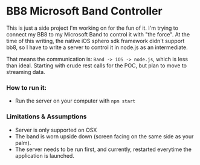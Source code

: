 # BB8 Microsoft Band Controller

This is just a side project I'm working on for the fun of it.
I'm trying to connect my BB8 to my Microsoft Band to control it with "the force".
At the time of this writing, the native iOS sphero sdk framework didn't support bb8, so I have to write a server to control it in node.js as an intermediate.

That means the communication is: ```Band -> iOS -> node.js```, which is less than ideal. Starting with crude rest calls for the POC, but plan to move to streaming data.

### How to run it:
- Run the server on your computer with ```npm start```

### Limitations & Assumptions
- Server is only supported on OSX
- The band is worn upside down (screen facing on the same side as your palm).
- The server needs to be run first, and currently, restarted everytime the application is launched.
